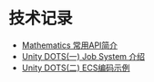 # 技术记录
- [Mathematics 常用API简介](md/Unity.​Mathematics.md)
- [Unity DOTS(一) Job System 介绍](md/JobSystem.md)
- [Unity DOTS(二) ECS编码示例](md/ECS.md)
